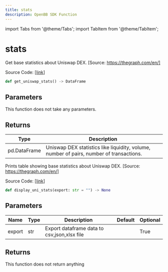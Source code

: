 ```yaml
---
title: stats
description: OpenBB SDK Function
---
```


import Tabs from '@theme/Tabs';
import TabItem from '@theme/TabItem';

# stats

<Tabs>
<TabItem value="model" label="Model" default>

Get base statistics about Uniswap DEX. [Source: https://thegraph.com/en/]

Source Code: [[link](https://github.com/OpenBB-finance/OpenBBTerminal/tree/main/openbb_terminal/cryptocurrency/defi/graph_model.py#L124)]

```python
def get_uniswap_stats() -> DataFrame
```
## Parameters

This function does not take any parameters.

## Returns

| Type | Description |
| ---- | ----------- |
| pd.DataFrame | Uniswap DEX statistics like liquidity, volume, number of pairs, number of transactions. |



</TabItem>
<TabItem value="view" label="View">

Prints table showing base statistics about Uniswap DEX. [Source: https://thegraph.com/en/]

Source Code: [[link](https://github.com/OpenBB-finance/OpenBBTerminal/tree/main/openbb_terminal/cryptocurrency/defi/graph_view.py#L72)]

```python
def display_uni_stats(export: str = "") -> None
```
## Parameters

| Name | Type | Description | Default | Optional |
| ---- | ---- | ----------- | ------- | -------- |
| export | str | Export dataframe data to csv,json,xlsx file |  | True |

## Returns

This function does not return anything



</TabItem>
</Tabs>
